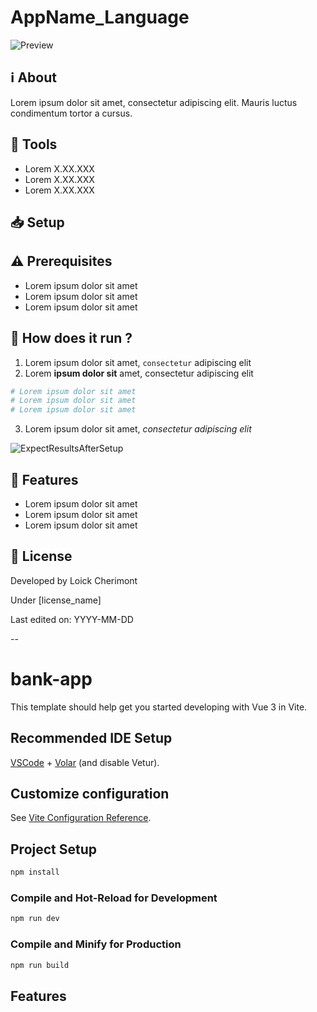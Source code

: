 <!-- 
    MAIN TITLE
    AppName : Replace with project name
    Language : Replace with main language for the project

    Ex: Todo_ReactJS 
-->
# AppName_Language

![Preview](https://placehold.co/500x300 "Preview of AppName")

<!-- 
    ABOUT
    Short summary explaining the reasons of the project and tell about worked concepts

    Ex: This is a Front-End project made with HTML, CSS for design and JavaScript to work on client-side validation (Constraint API)
-->
## :information_source: About  

Lorem ipsum dolor sit amet, consectetur adipiscing elit. Mauris luctus condimentum tortor a cursus.

<!-- 
    TOOLS
    Short list of used tools with their versions

    Ex: 
    - Go 1.18
    - MySQL 8.0.29
    - Bootstrap 5.2.0-beta1
-->
## :wrench: Tools
- Lorem X.XX.XXX
- Lorem X.XX.XXX
- Lorem X.XX.XXX

<!-- 
    SETUP
    Explain using command lines, the steps to follow to setup the project
    At the end show, the expected result with a image   

    Ex: 
    1. Download the whole project `Travel` on your system
    2. Open your terminal in `Travel`
    ```
    cd Travel
    ```
    3. In `Travel` directory, run:
    ```
    go run github.com/loickcherimont/Travel/main
    ```
    4. If there is no error. Go on your favorite browser and use this line in your URL address bar
    ```
    http://localhost:8080/travel
    ```
    5. Here you are! Welcome in the main page of the Web application

    ![Main page of the application](assets/images/readme_images/mainpage.png)
-->

## :inbox_tray: Setup

## :warning: Prerequisites
<!-- Bullet list or simple sentence explaining what contributor needs for this project -->
- Lorem ipsum dolor sit amet
- Lorem ipsum dolor sit amet
- Lorem ipsum dolor sit amet

## :thinking: How does it run ?
1. Lorem ipsum dolor sit amet, `consectetur` adipiscing elit
2. Lorem **ipsum dolor sit** amet, consectetur adipiscing elit
```bash
# Lorem ipsum dolor sit amet
# Lorem ipsum dolor sit amet
# Lorem ipsum dolor sit amet
```
3. Lorem ipsum dolor sit amet, *consectetur adipiscing elit*

![ExpectResultsAfterSetup](https://placehold.co/300x200)

<!-- 
    FEATURES
    List of the main new features, fixes to bring on the project

    Ex:
    - Setup Night/Day mode
    - Add animation when music is playing
-->

## :test_tube: Features
- Lorem ipsum dolor sit amet
- Lorem ipsum dolor sit amet
- Lorem ipsum dolor sit amet

<!-- 
    LICENSE
    Write Developer name with used license
 -->
 
## :key: License

Developed by Loick Cherimont  

Under [license_name]  

Last edited on: YYYY-MM-DD

--

# bank-app

This template should help get you started developing with Vue 3 in Vite.

## Recommended IDE Setup

[VSCode](https://code.visualstudio.com/) + [Volar](https://marketplace.visualstudio.com/items?itemName=Vue.volar) (and disable Vetur).

## Customize configuration

See [Vite Configuration Reference](https://vitejs.dev/config/).

## Project Setup

```sh
npm install
```

### Compile and Hot-Reload for Development

```sh
npm run dev
```

### Compile and Minify for Production

```sh
npm run build
```


## Features